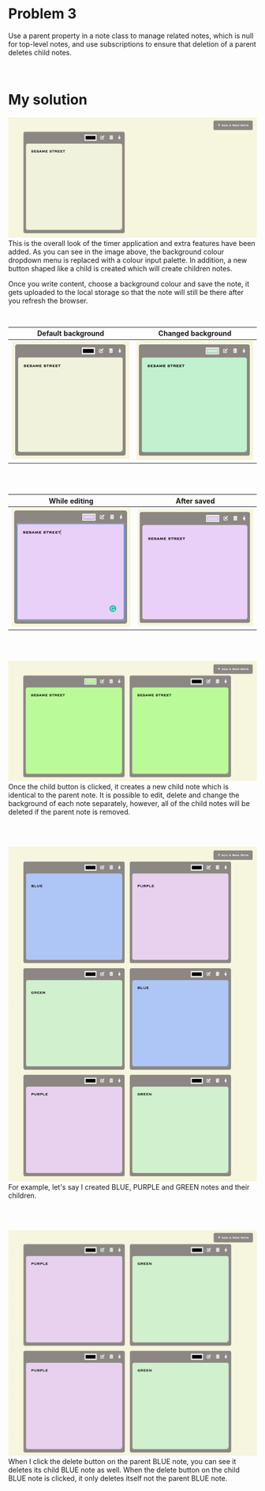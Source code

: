 # Problem 3
Use a parent property in a note class to manage related notes, which is null for top-level notes, and use subscriptions to ensure that deletion of a parent deletes child notes.

</br>

# My solution

![Sketch](/images/m1.png)
This is the overall look of the timer application and extra features have been added. As you can see in the image above, the background colour dropdown menu is replaced with a colour input palette. In addition, a new button shaped like a child is created which will create children notes.

Once you write content, choose a background colour and save the note, it gets uploaded to the local storage so that the note will still be there after you refresh the browser.

</br>

Default background           |  Changed background
:----------------------:|:-------------------------:
![Sketch](/images/m2.png)|![Sketch](/images/m3.png)

</br></br>

While editing          |  After saved
:----------------------:|:-------------------------:
![Sketch](/images/m4.png)|![Sketch](/images/m5.png)

</br></br>

![Sketch](/images/m6.png)
Once the child button is clicked, it creates a new child note which is identical to the parent note. It is possible to edit, delete and change the background of each note separately, however, all of the child notes will be deleted if the parent note is removed. 

</br></br>

![Sketch](/images/m7.png)
For example, let's say I created BLUE, PURPLE and GREEN notes and their children. 

</br></br>

![Sketch](/images/m8.png)
When I click the delete button on the parent BLUE note, you can see it deletes its child BLUE note as well. When the delete button on the child BLUE note is clicked, it only deletes itself not the parent BLUE note.